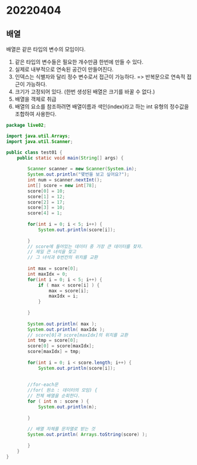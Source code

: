 # 20220404

## 배열

배열은 같은 타입의 변수의 모임이다.

1. 같은 타입의 변수들은 필요한 개수만큼 한번에 만들 수 있다.
2. 실제로 내부적으로 연속된 공간이 만들어진다.
3. 인덱스는 식별자와 달리 정수 변수로서 접근이 가능하다. => 반복문으로 연속적 접근이 가능하다.
4. 크기가 고정되어 있다. (한번 생성된 배열은 크기를 바꿀 수 없다.)
5. 배열을 객체로 취급
6. 배열의 요소를 참조하려면 배열이름과 색인(index)라고 하는 int 유형의 정수값을 조합하여 사용한다.



```java
package live02;

import java.util.Arrays;
import java.util.Scanner;

public class test01 {
	public static void main(String[] args) {
	
		Scanner scanner = new Scanner(System.in);
		System.out.println("몇번을 보고 싶어요?");
		int num = scanner.nextInt();
		int[] score = new int[78];
		score[0] = 10;
		score[1] = 12;
		score[2] = 17;
		score[3] = 10;
		score[4] = 1;
		
		for(int i = 0; i < 5; i++) {
			System.out.println(score[i]);
		
		}
		// score에 들어있는 데이터 중 가장 큰 데이터를 찾자.
		// 제일 큰 녀석을 찾고
		// 그 녀석과 0번칸의 위치를 교환
		
		int max = score[0];
		int maxIdx = 0;
		for(int i = 0; i < 5; i++) {
			if ( max < score[i] ) {
				max = score[i];
				maxIdx = i;
			}
				
		}
		
		System.out.println( max );
		System.out.println( maxIdx );
		// score[0]과 score[maxIdx]의 위치를 교환
		int tmp = score[0];
		score[0] = score[maxIdx];
		score[maxIdx] = tmp;
		
		for(int i = 0; i < score.length; i++) {
			System.out.println(score[i]);
		
		
		//for-each문
		//for( 원소 : 데이터의 모임) {
		// 전체 배열을 순회한다.
		for ( int n : score ) {
			System.out.println(n);
			
		}
		
        // 배열 자체를 문자열로 받는 것
		System.out.println( Arrays.toString(score) );
		
		}
	}
}

```

